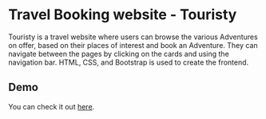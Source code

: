 # Travel Booking website - Touristy

Touristy is a travel website where users can browse the various Adventures on offer, based on their places of interest and book an Adventure. They can navigate between the pages by clicking on the cards and using the navigation bar. HTML, CSS, and Bootstrap is used to create the frontend.

## Demo

You can check it out [here](https://touristy-life.netlify.app/).
